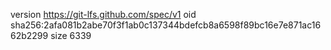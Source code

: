 version https://git-lfs.github.com/spec/v1
oid sha256:2afa081b2abe70f3f1ab0c137344bdefcb8a6598f89bc16e7e871ac1662b2299
size 6339
